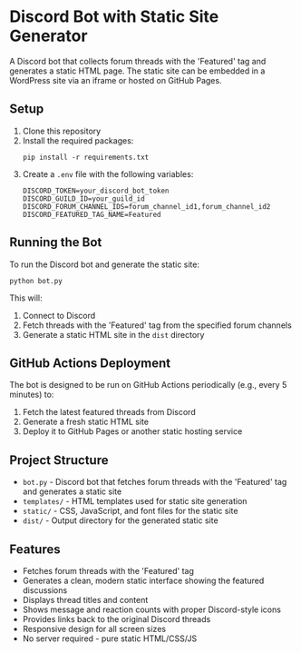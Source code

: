 # Discord Bot with Static Site Generator

A Discord bot that collects forum threads with the 'Featured' tag and generates a static HTML page. The static site can be embedded in a WordPress site via an iframe or hosted on GitHub Pages.

## Setup

1. Clone this repository
2. Install the required packages:
   ```
   pip install -r requirements.txt
   ```
3. Create a `.env` file with the following variables:
   ```
   DISCORD_TOKEN=your_discord_bot_token
   DISCORD_GUILD_ID=your_guild_id
   DISCORD_FORUM_CHANNEL_IDS=forum_channel_id1,forum_channel_id2
   DISCORD_FEATURED_TAG_NAME=Featured
   ```

## Running the Bot

To run the Discord bot and generate the static site:

```
python bot.py
```

This will:

1. Connect to Discord
2. Fetch threads with the 'Featured' tag from the specified forum channels
3. Generate a static HTML site in the `dist` directory

## GitHub Actions Deployment

The bot is designed to be run on GitHub Actions periodically (e.g., every 5 minutes) to:

1. Fetch the latest featured threads from Discord
2. Generate a fresh static HTML site
3. Deploy it to GitHub Pages or another static hosting service

## Project Structure

- `bot.py` - Discord bot that fetches forum threads with the 'Featured' tag and generates a static site
- `templates/` - HTML templates used for static site generation
- `static/` - CSS, JavaScript, and font files for the static site
- `dist/` - Output directory for the generated static site

## Features

- Fetches forum threads with the 'Featured' tag
- Generates a clean, modern static interface showing the featured discussions
- Displays thread titles and content
- Shows message and reaction counts with proper Discord-style icons
- Provides links back to the original Discord threads
- Responsive design for all screen sizes
- No server required - pure static HTML/CSS/JS
